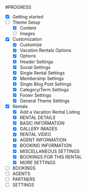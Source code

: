 #PROGRESS
- [x] Getting started
- [ ] Theme Setup
    - [x] Content
    - [ ] Images
- [x] Customization
    - [x] Customize
    - [x] Vacation Rentals Options
    - [x] Options
    - [x] Header Settings
    - [x] Social Settings
    - [x] Single Rental Settings
    - [x] Membership Settings
    - [x] Single Blog Post Settings
    - [x] Category/Term Settings
    - [x] Footer Settings
    - [x] General Theme Settings
- [x] Rentals
    - [x] Add a Vacation Rental Listing
    - [x] RENTAL DETAILS
    - [x] BASIC INFORMATION
    - [x] GALLERY IMAGES
    - [x] RENTAL VIDEO
    - [x] AGENT INFORMATION
    - [x] BOOKING INFORMATION
    - [x] MISCELLANEOUS SETTINGS
    - [x] BOOKINGS FOR THIS RENTAL
    - [x] MORE SETTINGS
- [ ] BOOKINGS
- [ ] AGENTS
- [ ] PARTNERS
- [ ] SETTINGS
